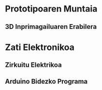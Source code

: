 # Prototipoaren Muntaia



## 3D Inprimagailuaren Erabilera

# Zati Elektronikoa

## Zirkuitu Elektrikoa

## Arduino Bidezko Programa